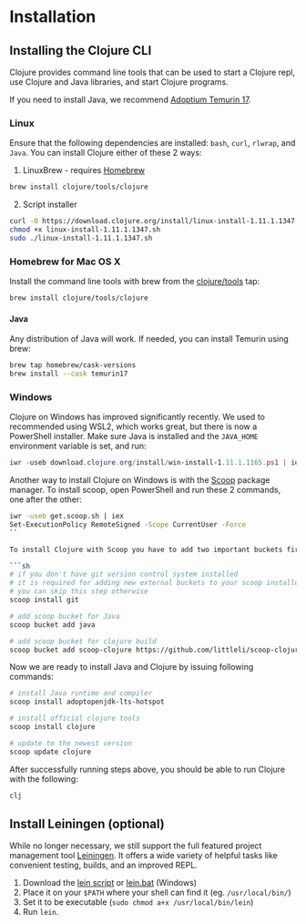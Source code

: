 # Installation

## Installing the Clojure CLI
Clojure provides command line tools that can be used to start a Clojure repl, use Clojure and Java libraries, and start Clojure programs.

If you need to install Java, we recommend [Adoptium Temurin 17](https://adoptium.net/).

### Linux
Ensure that the following dependencies are installed: `bash`, `curl`, `rlwrap`, and `Java`. 
You can install Clojure either of these 2 ways:

1. LinuxBrew - requires [Homebrew](https://brew.sh/)

```bash
brew install clojure/tools/clojure
```

2. Script installer

```bash
curl -O https://download.clojure.org/install/linux-install-1.11.1.1347.sh
chmod +x linux-install-1.11.1.1347.sh
sudo ./linux-install-1.11.1.1347.sh
```

### Homebrew for Mac OS X
Install the command line tools with brew from the [clojure/tools](https://github.com/clojure/homebrew-tools) tap:

```bash
brew install clojure/tools/clojure
```

#### Java

Any distribution of Java will work. If needed, you can install Temurin using brew:

```bash
brew tap homebrew/cask-versions
brew install --cask temurin17
```

### Windows

Clojure on Windows has improved significantly recently. We used to recommended using WSL2, which works great,
but there is now a PowerShell installer. Make sure Java is installed and the `JAVA_HOME` environment variable is set, and run:

```powershell
iwr -useb download.clojure.org/install/win-install-1.11.1.1165.ps1 | iex
```

Another way to install Clojure on Windows is with the [Scoop](https://scoop.sh/) package manager. To install scoop, open PowerShell and run these 2 commands, one after the other:

 ```sh
 iwr -useb get.scoop.sh | iex
Set-ExecutionPolicy RemoteSigned -Scope CurrentUser -Force
``

To install Clojure with Scoop you have to add two important buckets first:

```sh
# if you don't have git version control system installed
# it is required for adding new external buckets to your scoop installer
# you can skip this step otherwise
scoop install git

# add scoop bucket for Java 
scoop bucket add java

# add scoop bucket for clojure build
scoop bucket add scoop-clojure https://github.com/littleli/scoop-clojure
```

Now we are ready to install Java and Clojure by issuing following commands:

```sh
# install Java runtime and compiler
scoop install adoptopenjdk-lts-hotspot

# install official clojure tools
scoop install clojure

# update to the newest version
scoop update clojure
```

After successfully running steps above, you should be able to run Clojure with the following:

```sh
clj
```

## Install Leiningen (optional)

While no longer necessary, we still support the full featured project management tool [Leiningen](https://leiningen.org/).
It offers a wide variety of helpful tasks like convenient testing, builds, and an improved REPL.

1. Download the [lein script](https://raw.githubusercontent.com/technomancy/leiningen/stable/bin/lein) or [lein.bat](https://raw.githubusercontent.com/technomancy/leiningen/stable/bin/lein.bat) (Windows)
2. Place it on your `$PATH` where your shell can find it (eg. `/usr/local/bin/`)
3. Set it to be executable (`sudo chmod a+x /usr/local/bin/lein`)
4. Run `lein`.
